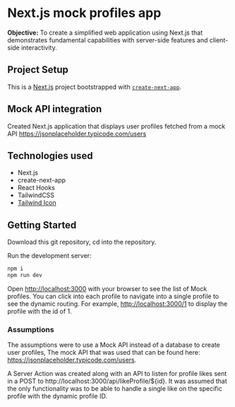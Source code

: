 # Next.js mock profiles app

**Objective:** To create a simplified web application using Next.js that demonstrates fundamental
capabilities with server-side features and client-side interactivity.

## Project Setup

This is a [Next.js](https://nextjs.org/) project bootstrapped with [`create-next-app`](https://github.com/vercel/next.js/tree/canary/packages/create-next-app).

## Mock API integration

Created Next.js application that displays user profiles fetched from a mock API https://jsonplaceholder.typicode.com/users

## Technologies used

- Next.js
- create-next-app
- React Hooks
- TailwindCSS
- [Tailwind Icon](https://heroicons.com)

## Getting Started

Download this git repository, cd into the repository.

Run the development server:

```bash
npm i
npm run dev
```

Open [http://localhost:3000](http://localhost:3000) with your browser to see the list of Mock profiles. You can click into each profile to navigate into a single profile to see the dynamic routing. For example, [http://localhost:3000/1](http://localhost:3000/1) to display the profile with the id of 1.

### Assumptions 

The assumptions were to use a Mock API instead of a database to create user profiles, The mock API that was used that can be found here: https://jsonplaceholder.typicode.com/users. 

A Server Action was created along with an API to listen for profile likes sent in a POST to http://localhost:3000/api/likeProfile/${id}. It was assumed that the only functionality was to be able to handle a single like on the specific profile with the dynamic profile ID.
